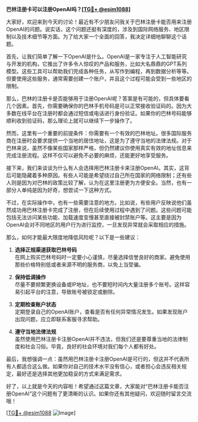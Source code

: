 **巴林注册卡可以注册OpenAI吗？[[TG💪+ @esim1088](https://t.me/s/esim1088)]**

大家好，欢迎来到今天的讨论！最近有不少朋友问我关于巴林注册卡能否用来注册OpenAI的问题。说实话，这个问题还挺有深度的，涉及到国际网络服务、地区限制以及技术细节等方面。为了给大家一个全面的回答，我决定详细地聊聊这个话题。

首先，让我们简单了解一下OpenAI是什么。OpenAI是一家专注于人工智能研究与开发的机构，它推出了许多令人惊叹的产品和服务，比如大名鼎鼎的GPT系列模型。这些工具可以帮助我们完成各种任务，从写作到编程，再到数据分析等等。但要使用这些服务，通常需要创建一个账户，并且这个过程可能会受到一些地区的限制。

那么，巴林的注册卡是否能够用于注册OpenAI呢？答案是有可能的，但具体要看几个因素。首先，你需要确保你的巴林手机号码是可以正常接收验证码的。因为大多数在线平台在注册时都会通过短信或电话进行身份验证。如果你的巴林号码能够顺利收到验证码，那么理论上就可以继续下一步操作了。

然而，这里有一个重要的前提条件：你需要有一个有效的巴林地址。很多国际服务商在注册时会要求提供一个当地的居住地址，这是为了遵守当地的法律法规。对于巴林来说，虽然不像某些国家那样严格，但仍然建议你使用真实有效的地址信息来完成注册流程。这样不仅可以避免不必要的麻烦，还能更好地享受服务。

接下来，我们来谈谈为什么有人会选择用巴林注册卡来注册OpenAI。其实，这背后可能隐藏着多种原因。有些人可能是希望绕过自己所在国家的网络限制；还有些人则是因为对巴林的政策比较了解，认为在这里注册更为方便安全。当然，也有一部分人单纯是因为好奇，想尝试一下这种方式。

不过，在实际操作中，也有一些需要注意的地方。比如说，有些用户反映说他们虽然成功用巴林注册卡完成了注册，但在后续使用过程中遇到了问题。这些问题可能包括无法访问某些功能、加载速度变慢甚至直接被封禁账户等。这主要是因为OpenAI会对不同地区的用户行为进行监控，一旦发现异常就会采取相应的措施。

那么，如何才能最大限度地降低风险呢？以下是一些建议：

1. **选择正规渠道获取巴林号码**  
   在网上购买巴林号码时一定要小心谨慎，尽量选择信誉良好的商家。避免使用那些价格特别低或者来源不明的服务商，以免上当受骗。

2. **保持低调操作**  
   尽量不要频繁更换设备或IP地址，也不要短时间内大量注册多个账号。这样容易引起平台的注意，导致账号被锁定或删除。

3. **定期检查账户状态**  
   定期登录自己的OpenAI账户，查看是否有任何异常情况发生。如果发现账户出现问题，应立即联系客服寻求帮助。

4. **遵守当地法律法规**  
   虽然使用巴林注册卡注册OpenAI并不违法，但我们还是要尊重当地的法律制度和社会习俗。毕竟，良好的社会环境对我们每个人都有好处。

最后，我想强调一点：虽然用巴林注册卡注册OpenAI是可行的，但这并不代表所有人都适合这么做。如果你对自己的技术水平没有信心，或者担心会违反相关规定，最好还是选择其他更加稳妥的方式来满足需求。

好了，以上就是今天的内容啦！希望通过这篇文章，大家能对“巴林注册卡能否注册OpenAI”这个问题有了更清晰的认识。如果你还有其他疑问，欢迎随时留言交流哦！

[[TG💪+ @esim1088](https://t.me/s/esim1088) ![Image](https://i.postimg.cc/4NQfJmqS/Snipaste-2025-05-13-00-14-12.png)]